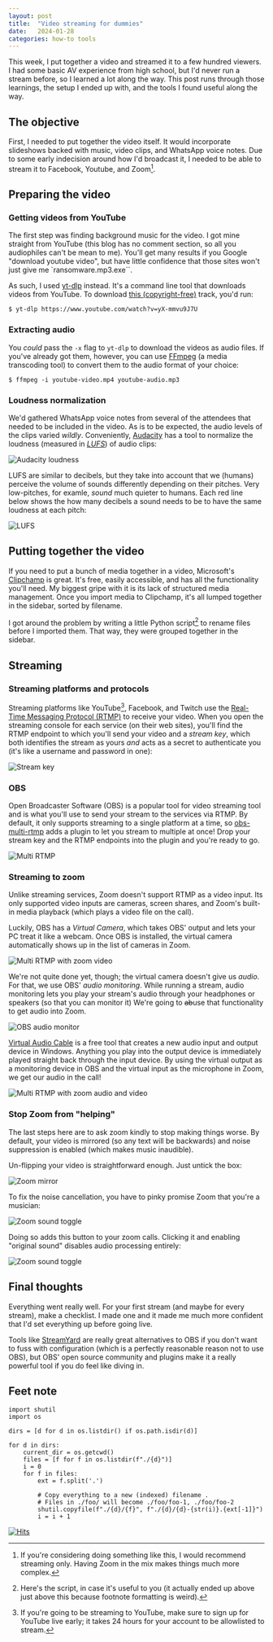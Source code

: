 ```yaml
---
layout: post
title:  "Video streaming for dummies"
date:   2024-01-28
categories: how-to tools
---
```


This week, I put together a video and streamed it to a few hundred viewers. I had some basic AV experience from high school, but I'd never run a stream before, so I learned a lot along the way. This post runs through those learnings, the setup I ended up with, and the tools I found useful along the way.

## The objective

First, I needed to put together the video itself. It would incorporate slideshows backed with music, video clips, and WhatsApp voice notes. Due to some early indecision around how I'd broadcast it, I needed to be able to stream it to Facebook, Youtube, and Zoom[^1]. 

## Preparing the video

### Getting videos from YouTube

The first step was finding background music for the video. I got mine straight from YouTube (this blog has no comment section, so all you audiophiles can't be mean to me). You'll get many results if you Google "download youtube video", but have little confidence that those sites won't just give me `ransomware.mp3.exe``.

As such, I used [yt-dlp](https://github.com/yt-dlp/yt-dlp) instead. It's a command line tool that downloads videos from YouTube. To download [this (copyright-free)](https://www.youtube.com/watch?v=yX-mmvu9J7U) track, you'd run:

```
$ yt-dlp https://www.youtube.com/watch?v=yX-mmvu9J7U
```

### Extracting audio

You *could* pass the `-x` flag to `yt-dlp` to download the videos as audio files. If you've already got them, however, you can use [FFmpeg](https://ffmpeg.org/) (a media transcoding tool) to convert them to the audio format of your choice:

```
$ ffmpeg -i youtube-video.mp4 youtube-audio.mp3
```

### Loudness normalization

We'd gathered WhatsApp voice notes from several of the attendees that needed to be included in the video. As is to be expected, the audio levels of the clips varied *wildly*. Conveniently, [Audacity](https://www.audacityteam.org/) has a tool to normalize the loudness (measured in [*LUFS*](https://en.wikipedia.org/wiki/LUFS)) of audio clips:

![Audacity loudness](/assets/images/2024-01-28-stream-setup.md/audacity-louadness.png)

LUFS are similar to decibels, but they take into account that we (humans) perceive the volume of sounds differently depending on their pitches. Very low-pitches, for examle, *sound* much quieter to humans. Each red line below shows the how many decibels a sound needs to be to have the same loudness at each pitch:

![LUFS](/assets/images/2024-01-28-stream-setup.md/lufs.svg)

## Putting together the video

If you need to put a bunch of media together in a video, Microsoft's [Clipchamp](https://clipchamp.com/en/) is great. It's free, easily accessible, and has all the functionality you'll need. My biggest gripe with it is its lack of structured media management. Once you import media to Clipchamp, it's all lumped together in the sidebar, sorted by filename. 

I got around the problem by writing a little Python script[^2] to rename files before I imported them. That way, they were grouped together in the sidebar.

## Streaming

### Streaming platforms and protocols

Streaming platforms like YouTube[^3], Facebook, and Twitch use the [Real-Time Messaging Protocol (RTMP)](https://en.wikipedia.org/wiki/Real-Time_Messaging_Protocol) to receive your video. When you open the streaming console for each service (on their web sites), you'll find the RTMP endpoint to which you'll send your video and a *stream key*, which both identifies the stream as yours _and_ acts as a secret to authenticate you (it's like a username and password in one):

![Stream key](/assets/images/2024-01-28-stream-setup.md/stream_key.png)

### OBS

Open Broadcaster Software (OBS) is a popular tool for video streaming tool and is what you'll use to send your stream to the services via RTMP. By default, it only supports streaming to a single platform at a time, so [obs-multi-rtmp](https://github.com/sorayuki/obs-multi-rtmp/releases/) adds a plugin to let you stream to multiple at once! Drop your stream key and the RTMP endpoints into the plugin and you're ready to go.


![Multi RTMP](/assets/images/2024-01-28-stream-setup.md/stream_rtmp_diagram.png)

### Streaming to zoom

Unlike streaming services, Zoom doesn't support RTMP as a video input. Its only supported video inputs are cameras, screen shares, and Zoom's built-in media playback (which plays a video file on the call).

Luckily, OBS has a *Virtual Camera*, which takes OBS' output and lets your PC treat it like a webcam. Once OBS is installed, the virtual camera automatically shows up in the list of cameras in Zoom.

![Multi RTMP with zoom video](/assets/images/2024-01-28-stream-setup.md/stream_rtmp_zoom_video_diagram.png)

We're not quite done yet, though; the virtual camera doesn't give us *audio*. For that, we use OBS' *audio monitoring*. While running a stream, audio monitoring lets you play your stream's audio through your headphones or speakers (so that you can monitor it) We're going to ~~ab~~use that functionality to get audio into Zoom.

![OBS audio monitor](/assets/images/2024-01-28-stream-setup.md/obs_audio_monitor.png)

[Virtual Audio Cable](https://vb-audio.com/Cable/) is a free tool that creates a new audio input and output device in Windows. Anything you play into the output device is immediately played straight back through the input device. By using the virtual output as a monitoring device in OBS and the virtual input as the microphone in Zoom, we get our audio in the call!

![Multi RTMP with zoom audio and video](/assets/images/2024-01-28-stream-setup.md/stream_rtmp_zoom_full_diagram.png)

### Stop Zoom from "helping"

The last steps here are to ask zoom kindly to stop making things worse. By default, your video is mirrored (so any text will be backwards) and noise suppression is enabled (which makes music inaudible).

Un-flipping your video is straightforward enough. Just untick the box:

![Zoom mirror](/assets/images/2024-01-28-stream-setup.md/zoom_mirror.png)

To fix the noise cancellation, you have to pinky promise Zoom that you're a musician:

![Zoom sound toggle](/assets/images/2024-01-28-stream-setup.md/zoom_sound_toggle.png)

Doing so adds this button to your zoom calls. Clicking it and enabling "original sound" disables audio processing entirely:

![Zoom sound toggle](/assets/images/2024-01-28-stream-setup.md/zoom_sound.png)

## Final thoughts

Everything went really well. For your first stream (and maybe for every stream), make a checklist. I made one and it made me much more confident that I'd set everything up before going live.

Tools like [StreamYard](https://streamyard.com/dashboard) are really great alternatives to OBS if you don't want to fuss with configuration (which is a perfectly reasonable reason not to use OBS), but OBS' open source community and plugins make it a really powerful tool if you do feel like diving in.

## Feet note

[^1]: If you're considering doing something like this, I would recommend streaming only. Having Zoom in the mix makes things much more complex.

[^2]: Here's the script, in case it's useful to you (it actually ended up above just above this because footnote formatting is weird).

```
import shutil
import os

dirs = [d for d in os.listdir() if os.path.isdir(d)]

for d in dirs:
    current_dir = os.getcwd()
    files = [f for f in os.listdir(f"./{d}")]
    i = 0
    for f in files:
        ext = f.split('.')
  
        # Copy everything to a new (indexed) filename .
        # Files in ./foo/ will become ./foo/foo-1, ./foo/foo-2
        shutil.copyfile(f"./{d}/{f}", f"./{d}/{d}-{str(i)}.{ext[-1]}")
        i = i + 1
```

[^3]: If you're going to be streaming to YouTube, make sure to sign up for YouTube live early; it takes 24 hours for your account to be allowlisted to stream.

[![Hits](https://hits.seeyoufarm.com/api/count/incr/badge.svg?url=https%3A%2F%2Fbrydonleonard.github.io%2F%2Fhow-to%2Ftools%2F2024%2F01%2F28%2Fstream-setup.html&count_bg=%2379C83D&title_bg=%23555555&icon=&icon_color=%23E7E7E7&title=hits&edge_flat=false)](https://hits.seeyoufarm.com)